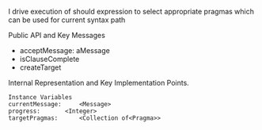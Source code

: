 I drive execution of should expression to select appropriate pragmas which can be used for current syntax path

Public API and Key Messages

- acceptMessage: aMessage   
- isClauseComplete 
- createTarget
 
Internal Representation and Key Implementation Points.

    Instance Variables
	currentMessage:		<Message>
	progress:		<Integer>
	targetPragmas:		<Collection of<Pragma>>
